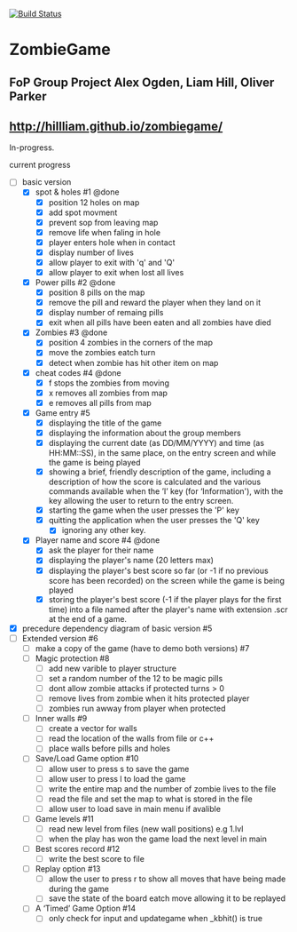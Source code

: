 ﻿[![Build Status](https://magnum.travis-ci.com/hillliam/zombiegame.svg?token=Y1339iZFApz4EjDASsTe&branch=master)](https://magnum.travis-ci.com/hillliam/zombiegame)


# ZombieGame
FoP Group Project
Alex Ogden, Liam Hill, Oliver Parker
------------------------------------
## http://hillliam.github.io/zombiegame/

In-progress.

current progress

- [ ] basic version
  - [x] spot & holes #1 @done
    - [x] position 12 holes on map
    - [x] add spot movment
    - [x] prevent sop from leaving map
    - [x] remove life when faling in hole
    - [x] player enters hole when in contact
    - [x] display number of lives
    - [x] allow player to exit with 'q' and 'Q'
    - [x] allow player to exit when lost all lives
  - [x] Power pills #2 @done
    - [x] position 8 pills on the map
    - [x] remove the pill and reward the player when they land on it
    - [x] display number of remaing pills
    - [x] exit when all pills have been eaten and all zombies have died
  - [x] Zombies #3 @done
    - [x] position 4 zombies in the corners of the map
    - [x] move the zombies eatch turn
    - [x] detect when zombie has hit other item on map
  - [x] cheat codes  #4 @done
    - [x] f stops the zombies from moving
    - [x] x removes all zombies from map
    - [x] e removes all pills from map
  - [x] Game entry  #5
    - [x] displaying the title of the game
    - [x] displaying the information about the group members
    - [x] displaying the current date (as DD/MM/YYYY) and time (as HH:MM::SS), in the same place, on the entry screen and while the game is being played
    - [x] showing a brief, friendly description of the game, including a description of how the score is calculated and the various commands available when the ’I’ key (for ‘Information'), with the <Enter> key allowing the user to return to the entry screen.
    - [x] starting the game when the user presses the 'P' key
    - [x] quitting the application when the user presses the 'Q' key
	  - [x] ignoring any other key.
  - [x] Player name and score  #4 @done
    - [x] ask the player for their name
    - [x] displaying the player's name (20 letters max)
    - [x] displaying the player's best score so far (or -1 if no previous score has been recorded) on the screen while the game is being played
    - [x] storing the player's best score (-1 if the player plays for the first time) into a file named after the player's name with extension .scr at the end of a game.
- [x] precedure dependency diagram of basic version  #5
- [ ] Extended version   #6
  - [ ] make a copy of the game (have to demo both versions)   #7
  - [ ] Magic protection   #8
    - [ ] add new varible to player structure
    - [ ] set a random number of the 12 to be magic pills
    - [ ] dont allow zombie attacks if protected turns > 0
    - [ ] remove lives from zombie when it hits protected player
    - [ ] zombies run awway from player when protected
  - [ ] Inner walls   #9
    - [ ] create a vector<item> for walls
    - [ ] read the location of the walls from file or c++
    - [ ] place walls before pills and holes
  - [ ] Save/Load Game option   #10
    - [ ] allow user to press s to save the game
    - [ ] allow user to press l to load the game
    - [ ] write the entire map and the number of zombie lives to the file
    - [ ] read the file and set the map to what is stored in the file
    - [ ] allow user to load save in main menu if avalible
  - [ ] Game levels   #11
    - [ ] read new level from files (new wall positions) e.g 1.lvl
    - [ ] when the play has won the game load the next level in main
  - [ ] Best scores record   #12
    - [ ] write the best score to file
  - [ ] Replay option   #13
    - [ ] allow the user to press r to show all moves that have being made during the game
    - [ ] save the state of the board eatch move allowing it to be replayed
  - [ ] A ‘Timed’ Game Option #14
    - [ ] only check for input and updategame when _kbhit() is true
